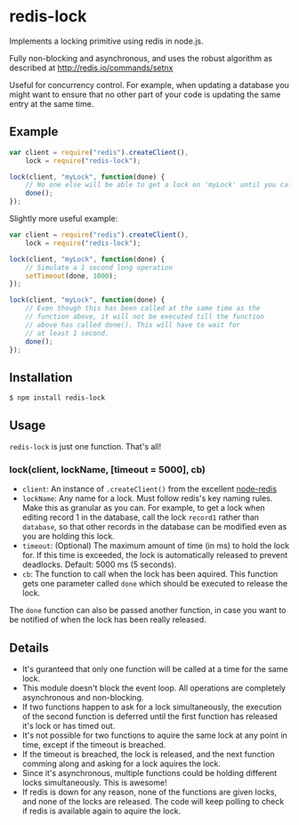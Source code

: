 redis-lock
==========

Implements a locking primitive using redis in node.js.

Fully non-blocking and asynchronous, and uses the robust algorithm as described at http://redis.io/commands/setnx

Useful for concurrency control. For example, when updating a database you might want to ensure that no other part of your code is updating the same entry at the same time.

## Example

```javascript
var client = require("redis").createClient(),
	lock = require("redis-lock");

lock(client, "myLock", function(done) {
	// No one else will be able to get a lock on 'myLock' until you call done()
	done();
});
```

Slightly more useful example:
```javascript
var client = require("redis").createClient(),
	lock = require("redis-lock");

lock(client, "myLock", function(done) {
	// Simulate a 1 second long operation
	setTimeout(done, 1000);
});

lock(client, "myLock", function(done) {
	// Even though this has been called at the same time as the
	// function above, it will not be executed till the function
	// above has called done(). This will have to wait for
	// at least 1 second.
	done();
});
```

## Installation

	$ npm install redis-lock


## Usage

``redis-lock`` is just one function. That's all!

### lock(client, lockName, [timeout = 5000], cb)

* ``client``: An instance of ``.createClient()`` from the excellent [node-redis](https://github.com/mranney/node_redis)
* ``lockName``: Any name for a lock. Must follow redis's key naming rules. Make this as granular as you can. For example, to get a lock when editing record 1 in the database, call the lock ``record1`` rather than ``database``, so that other records in the database can be modified even as you are holding this lock.
* ``timeout``: (Optional) The maximum amount of time (in ms) to hold the lock for. If this time is exceeded, the lock is automatically released to prevent deadlocks. Default: 5000 ms (5 seconds).
* ``cb``: The function to call when the lock has been aquired. This function gets one parameter called ``done`` which should be executed to release the lock.

The ``done`` function can also be passed another function, in case you want to be notified of when the lock has been really released.

## Details

* It's guranteed that only one function will be called at a time for the same lock.
* This module doesn't block the event loop. All operations are completely asynchronous and non-blocking.
* If two functions happen to ask for a lock simultaneously, the execution of the second function is deferred until the first function has released it's lock or has timed out.
* It's not possible for two functions to aquire the same lock at any point in time, except if the timeout is breached.
* If the timeout is breached, the lock is released, and the next function comming along and asking for a lock aquires the lock.
* Since it's asynchronous, multiple functions could be holding different locks simultaneously. This is awesome!
* If redis is down for any reason, none of the functions are given locks, and none of the locks are released. The code will keep polling to check if redis is available again to aquire the lock.